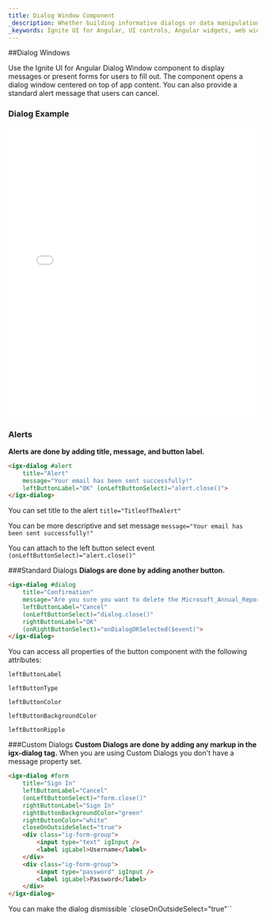 ```yaml
---
title: Dialog Window Component
_description: Whether building informative dialogs or data manipulation windows, Ignite UI for Angular Dialog Window component can manage information shown in real-time for fast capability.
_keywords: Ignite UI for Angular, UI controls, Angular widgets, web widgets, UI widgets, Angular, Native Angular Components Suite, Native Angular Controls, Native Angular Components Library, Angular Dialog Window components, Angular Dialog Window controls
---
```


##Dialog Windows
<p class="highlight">Use the Ignite UI for Angular Dialog Window component to display messages or present forms for users to fill out. The component opens a dialog window centered on top of app content. You can also provide a standard alert message that users can cancel.</p>
<div class="divider"></div>

### Dialog Example
<div class="sample-container loading" style="height:588px">
    <iframe src='{environment:demosBaseUrl}/dialog' width="100%" height="100%" seamless frameBorder="0" onload="onSampleIframeContentLoaded(this);"></iframe>
</div>
<div class="divider--half"></div>

### Alerts

**Alerts are done by adding title, message, and button label.**

```html
<igx-dialog #alert
    title="Alert"
    message="Your email has been sent successfully!"
    leftButtonLabel="OK" (onLeftButtonSelect)="alert.close()">
</igx-dialog>
```
You can set title to the alert `title="TitleofTheAlert"`

You can be more descriptive and set message `message="Your email has been sent successfully!"`

You can attach to the left button select event `(onLeftButtonSelect)="alert.close()"`
<div class="divider--half"></div>

###Standard Dialogs
**Dialogs are done by adding another button.**

```html
<igx-dialog #dialog
    title="Confirmation"
    message="Are you sure you want to delete the Microsoft_Annual_Report_2015.pdf and Microsoft_Annual_Report_2015.pdf files?"
    leftButtonLabel="Cancel"
    (onLeftButtonSelect)="dialog.close()"
    rightButtonLabel="OK"
    (onRightButtonSelect)="onDialogOKSelected($event)">
</igx-dialog>
```

You can access all properties of the button component with the following attributes:

`leftButtonLabel`

`leftButtonType`

`leftButtonColor`

`leftButtonBackgroundColor`

`leftButtonRipple`
<div class="divider--half"></div>

###Custom Dialogs
**Custom Dialogs are done by adding any markup in the igx-dialog tag.**
When you are using Custom Dialogs you don't have a message property set.

```HTML
<igx-dialog #form
    title="Sign In"
    leftButtonLabel="Cancel"
    (onLeftButtonSelect)="form.close()"
    rightButtonLabel="Sign In"
    rightButtonBackgroundColor="green"
    rightButtonColor="white"
    closeOnOutsideSelect="true">
    <div class="ig-form-group">
        <input type="text" igInput />
        <label igLabel>Username</label>
    </div>
    <div class="ig-form-group">
        <input type="password" igInput />
        <label igLabel>Password</label>
    </div>
</igx-dialog>
```

You can make the dialog dismissible `closeOnOutsideSelect="true"``
<div class="divider--half"></div>
